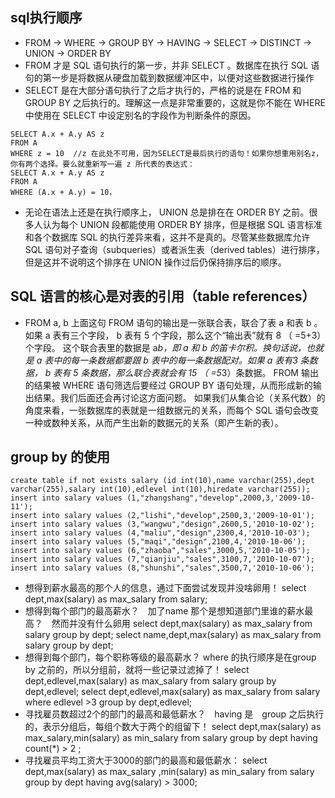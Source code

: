 ## sql执行顺序
* FROM -> WHERE -> GROUP BY -> HAVING -> SELECT -> DISTINCT -> UNION -> ORDER BY
* FROM 才是 SQL 语句执行的第一步，并非 SELECT 。数据库在执行 SQL 语句的第一步是将数据从硬盘加载到数据缓冲区中，以便对这些数据进行操作
* SELECT 是在大部分语句执行了之后才执行的，严格的说是在 FROM 和 GROUP BY 之后执行的。理解这一点是非常重要的，这就是你不能在 WHERE 中使用在 SELECT 中设定别名的字段作为判断条件的原因。
```
SELECT A.x + A.y AS z
FROM A
WHERE z = 10  //z 在此处不可用，因为SELECT是最后执行的语句！如果你想重用别名z，你有两个选择。要么就重新写一遍 z 所代表的表达式：
SELECT A.x + A.y AS z
FROM A
WHERE (A.x + A.y) = 10，
```
* 无论在语法上还是在执行顺序上， UNION 总是排在在 ORDER BY 之前。很多人认为每个 UNION 段都能使用 ORDER BY 排序，但是根据 SQL 语言标准和各个数据库 SQL 的执行差异来看，这并不是真的。尽管某些数据库允许 SQL 语句对子查询（subqueries）或者派生表（derived tables）进行排序，但是这并不说明这个排序在 UNION 操作过后仍保持排序后的顺序。

## SQL 语言的核心是对表的引用（table references）
* FROM a, b
上面这句 FROM 语句的输出是一张联合表，联合了表 a 和表 b 。如果 a 表有三个字段， b 表有 5 个字段，那么这个“输出表”就有 8 （ =5+3）个字段。
这个联合表里的数据是 a*b，即 a 和 b 的笛卡尔积。换句话说，也就是 a 表中的每一条数据都要跟 b 表中的每一条数据配对。如果 a 表有3 条数据， b 表有 5 条数据，那么联合表就会有 15 （ =5*3）条数据。
FROM 输出的结果被 WHERE 语句筛选后要经过 GROUP BY 语句处理，从而形成新的输出结果。我们后面还会再讨论这方面问题。
如果我们从集合论（关系代数）的角度来看，一张数据库的表就是一组数据元的关系，而每个 SQL 语句会改变一种或数种关系，从而产生出新的数据元的关系（即产生新的表）。

## group  by  的使用
```
create table if not exists salary (id int(10),name varchar(255),dept varchar(255),salary int(10),edlevel int(10),hiredate varchar(255));
insert into salary values (1,"zhangshang","develop",2000,3,'2009-10-11');
insert into salary values (2,"lishi","develop",2500,3,'2009-10-01');
insert into salary values (3,"wangwu","design",2600,5,'2010-10-02');
insert into salary values (4,"maliu","design",2300,4,'2010-10-03');
insert into salary values (5,"maqi","design",2100,4,'2010-10-06');
insert into salary values (6,"zhaoba","sales",3000,5,'2010-10-05');
insert into salary values (7,"qianjiu","sales",3100,7,'2010-10-07');
insert into salary values (8,"shunshi","sales",3500,7,'2010-10-06');
```
* 想得到薪水最高的那个人的信息，通过下面尝试发现并没啥卵用！
select dept,max(salary) as max_salary from salary;
* 想得到每个部门的最高薪水？　加了name 那个是想知道部门里谁的薪水最高？　然而并没有什么卵用
select dept,max(salary) as max_salary from salary group by dept;
select name,dept,max(salary) as max_salary from salary group by dept;
* 想得到每个部门，每个职称等级的最高薪水？ where  的执行顺序是在group  by 之前的，所以分组前，就将一些记录过滤掉了！
select dept,edlevel,max(salary) as max_salary from salary group by dept,edlevel;
select dept,edlevel,max(salary) as max_salary from salary where edlevel >3 group by dept,edlevel;
* 寻找雇员数超过2个的部门的最高和最低薪水？　having 是　group  之后执行的，表示分组后，每组个数大于两个的组留下！
select dept,max(salary) as max_salary,min(salary) as min_salary from salary group by dept having count(*) > 2 ;
* 寻找雇员平均工资大于3000的部门的最高和最低薪水：
select dept,max(salary) as max_salary ,min(salary) as min_salary from salary group by dept having avg(salary) > 3000;
